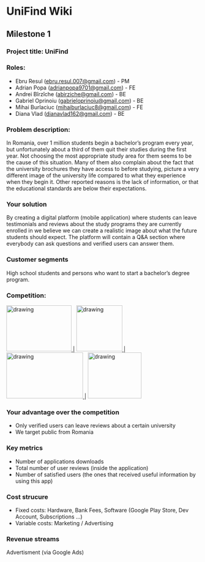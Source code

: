 # UniFind Wiki

## Milestone 1

### Project title: UniFind

### Roles:
 - Ebru Resul (ebru.resul.007@gmail.com) - PM
 - Adrian Popa (adrianpopa9701@gmail.com) - FE
 - Andrei Bîrzîche (abirziche@gmail.com) - BE
 - Gabriel Oprinoiu (gabrieloprinoiu@gmail.com) - BE
 - Mihai Burlaciuc (mihaiburlaciuc8@gmail.com) - FE
 - Diana Vlad (dianavlad162@gmail.com) - BE

### Problem description:

In Romania, over 1 million students begin a bachelor’s program every year, but unfortunately about a third of them quit their studies during the first year. Not choosing the most appropriate study area for them seems to be the cause of this situation.
Many of them also complain about the fact that the university brochures they have access to before studying, picture a very different image of the university life compared to what they experience when they begin it. Other reported reasons is the lack of information, or that the educational standards are below their expectations.

### Your solution
By creating a digital platform (mobile application) where students can leave testimonials and reviews about the study programs they are currently enrolled in we believe we can create a realistic image about what the future students should expect. The platform will contain a Q&A section where everybody can ask questions and verified users can answer them.

### Customer segments
High school students and persons who want to start a bachelor’s degree program.
### Competition:

<a href="https://www.zonkafeedback.com/student-classroom-feedback-software" rel="zonka"> <img src="zonka-logo15.webp" alt="drawing" width="170" height="120"/> </a> | <a href="http://www.whatuni.com" rel="whotuni"> <img src="logo_print.png" alt="drawing" width="120" height="120"/> </a> | <a href="http://www.studentcrowd.com" rel="studentcrowd"> <img src="studentcrowd-300x150.jpg" alt="drawing" width="200" height="120"/> </a> | <a href="https://www.edumatch.ro/" rel="ctss"> <img src="Ce-trebuie-sa-stii.png" alt="drawing" width="140" height="120"/> </a>

### Your advantage over the competition
 - Only verified users can leave reviews about a certain university
 - We target public from Romania

### Key metrics

 - Number of applications downloads
 - Total number of user reviews (inside the application)
 - Number of satisfied users (the ones that received useful information by using this app)

### Cost strucure

 - Fixed costs: Hardware, Bank Fees, Software (Google Play Store, Dev Account, Subscriptions ...)
 - Variable costs: Marketing / Advertising

### Revenue streams

Advertisment (via Google Ads)

